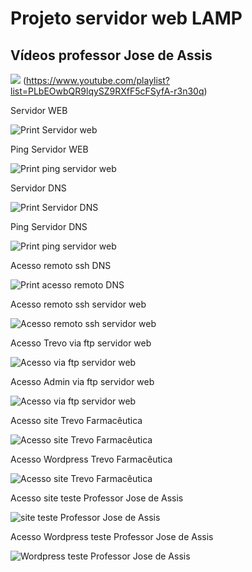 #   Projeto servidor web LAMP
## Vídeos professor Jose de Assis
[![](http://img.youtube.com/vi/fqR5SymRgLQ/0.jpg)](http://www.youtube.com/watch?v=fqR5SymRgLQ "Curso Linux WEB Server Level 1")
(https://www.youtube.com/playlist?list=PLbEOwbQR9lqySZ9RXfF5cFSyfA-r3n30q)

Servidor WEB

![Print Servidor web](https://github.com/marcossalves/Servidor_WEB/blob/master/img_lamp/Servidor_webserver_Centos.png)


Ping Servidor WEB

![Print ping servidor web](https://github.com/marcossalves/Servidor_WEB/blob/master/img_lamp/ping_servidor_web.png)


Servidor DNS

![Print Servidor DNS](https://github.com/marcossalves/Servidor_WEB/blob/master/img_lamp/Servidor_dns_Centos.png)


Ping Servidor DNS

![Print ping servidor web](https://github.com/marcossalves/Servidor_WEB/blob/master/img_lamp/ping_servidor_dns.png)



Acesso remoto ssh DNS

![Print acesso remoto DNS](https://github.com/marcossalves/Servidor_WEB/blob/master/img_lamp/acesso_remoto_ssh_servidor_dns.png)

Acesso remoto ssh servidor web

![Acesso remoto ssh servidor web](https://github.com/marcossalves/Servidor_WEB/blob/master/img_lamp/acesso_remoto_ssh_servidor_web.png)


Acesso Trevo via ftp servidor web

![Acesso via ftp servidor web](https://github.com/marcossalves/Servidor_WEB/blob/master/img_lamp/acesso_servidor_web_via_ftp.png)


Acesso Admin via ftp servidor web

![Acesso via ftp servidor web](https://github.com/marcossalves/Servidor_WEB/blob/master/img_lamp/acesso_servidor_web_via_ftp_admin.png)


Acesso site Trevo Farmacêutica

![Acesso site Trevo Farmacêutica](https://github.com/marcossalves/Servidor_WEB/blob/master/img_lamp/print_site_trevo.png)


Acesso Wordpress Trevo Farmacêutica

![Acesso site Trevo Farmacêutica](https://github.com/marcossalves/Servidor_WEB/blob/master/img_lamp/print_trevofarmaceutica_wordpress.png)


Acesso site teste Professor Jose de Assis

![site teste Professor Jose de Assis](https://github.com/marcossalves/Servidor_WEB/blob/master/img_lamp/print_site_jose.png)

Acesso Wordpress teste Professor Jose de Assis

![Wordpress teste Professor Jose de Assis](https://github.com/marcossalves/Servidor_WEB/blob/master/img_lamp/print_acesso_wordpress_jose.png)


